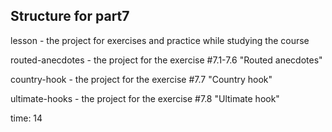 ## Structure for part7

lesson - the project for exercises and practice while studying the course

routed-anecdotes - the project for the exercise #7.1-7.6 "Routed anecdotes"

country-hook - the project for the exercise #7.7 "Country hook"

ultimate-hooks - the project for the exercise #7.8 "Ultimate hook"


time: 14
